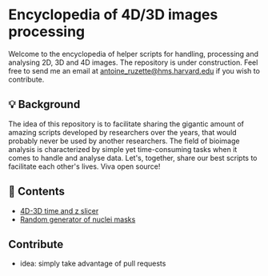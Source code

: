 # Encyclopedia of 4D/3D images processing
Welcome to the encyclopedia of helper scripts for handling, processing and analysing 2D, 3D and 4D images. The repository is under construction. Feel free to send me an email at antoine_ruzette@hms.harvard.edu if you wish to contribute. 

## 💡 Background

The idea of this repository is to facilitate sharing the gigantic amount of amazing scripts developed by researchers over the years, that would probably never be used by another researchers. The field of bioimage analysis is characterized by simple yet time-consuming tasks when it comes to handle and analyse data. Let's, together, share our best scripts to facilitate each other's lives. Viva open source!


## 🔗 Contents
* [4D-3D time and z slicer](https://github.com/antoineruzette/images-processing-made-easy/blob/main/src/4D_to_2D_slicer.ipynb)
* [Random generator of nuclei masks](https://github.com/antoineruzette/images-processing-made-easy/blob/main/src/random_nuclei_mask_generator.ipynb)

## Contribute
- idea: simply take advantage of pull requests
